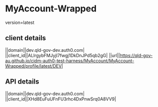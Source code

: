 
# MyAccount-Wrapped

version=latest

## client details

||domain||dev.qld-gov-dev.auth0.com|
||client_id||ALlrgybFMJyjI7fwgj1DkDnJPd5qb2gG|
||url||https://qld-gov-au.github.io/cidm-auth0-test-harness/MyAccount/MyAccount-Wrapped/profile/latest/DEV|


## API details

||domain||dev.qld-gov-dev.auth0.com|
||client_id||XHd8EuFuUFnFU3rhc4DxPnwSrq0A8VV9|

